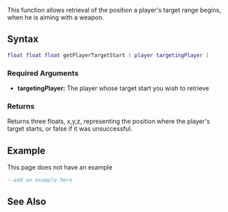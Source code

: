 This function allows retrieval of the position a player's target range begins, when he is aiming with a weapon.

Syntax
------

``` lua
float float float getPlayerTargetStart ( player targetingPlayer )
```

### Required Arguments

-   **targetingPlayer:** The player whose target start you wish to retrieve

### Returns

Returns three floats, x,y,z, representing the position where the player's target starts, or false if it was unsuccessful.

Example
-------

This page does not have an example

``` lua
--add an example here
```

See Also
--------
